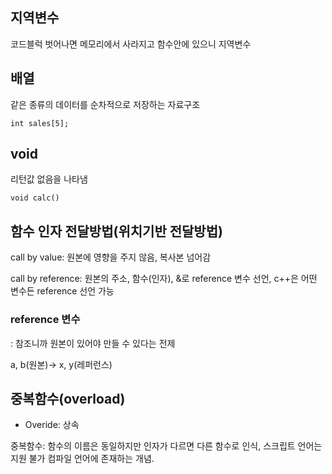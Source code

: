 ## 지역변수

코드블럭 벗어나면 메모리에서 사라지고 함수안에 있으니 지역변수

## 배열

같은 종류의 데이터를 순차적으로 저장하는 자료구조

~~~ 
int sales[5];
~~~

## void

리턴값 없음을 나타냄

~~~ 
void calc()
~~~

## 함수 인자 전달방법(위치기반 전달방법)

call by value: 원본에 영향을 주지 않음, 복사본 넘어감 

call by reference: 원본의 주소, 함수(인자), &로 reference 변수 선언, c++은 어떤 변수든 reference 선언 가능

### reference 변수

: 참조니까 원본이 있어야 만들 수 있다는 전제

a, b(원본)-> x, y(레퍼런스)

## 중복함수(overload)

* Overide: 상속

중복함수: 함수의 이름은 동일하지만 인자가 다르면 다른 함수로 인식, 스크립트 언어는 지원 불가 컴파일 언어에 존재하는 개념. 
